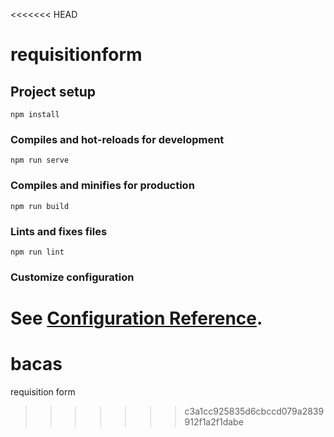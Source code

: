 <<<<<<< HEAD
# requisitionform

## Project setup
```
npm install
```

### Compiles and hot-reloads for development
```
npm run serve
```

### Compiles and minifies for production
```
npm run build
```

### Lints and fixes files
```
npm run lint
```

### Customize configuration
See [Configuration Reference](https://cli.vuejs.org/config/).
=======
# bacas
requisition form
>>>>>>> c3a1cc925835d6cbccd079a2839912f1a2f1dabe
